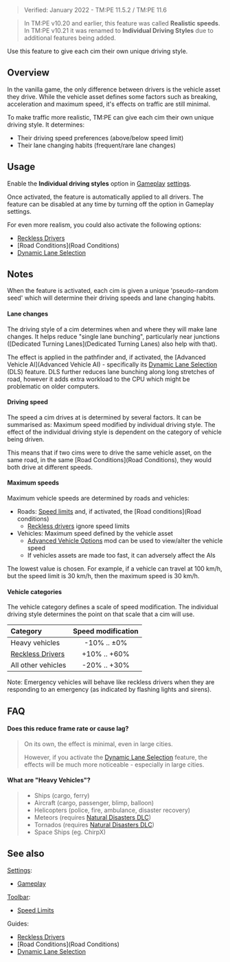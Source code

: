 > Verified: January 2022 - TM:PE 11.5.2 / TM:PE 11.6

> In TM:PE v10.20 and earlier, this feature was called **Realistic speeds**. In TM:PE v10.21 it was renamed to **Individual Driving Styles** due to additional features being added.

Use this feature to give each cim their own unique driving style.

## Overview

In the vanilla game, the only difference between drivers is the vehicle asset they drive. While the vehicle asset defines some factors such as breaking, acceleration and maximum speed, it's effects on traffic are still minimal.

To make traffic more realistic, TM:PE can give each cim their own unique driving style. It determines:

* Their driving speed preferences (above/below speed limit)
* Their lane changing habits (frequent/rare lane changes)

## Usage

Enable the **Individual driving styles** option in [Gameplay](Gameplay.md) [settings](Settings.md).

Once activated, the feature is automatically applied to all drivers. The feature can be disabled at any time by turning off the option in Gameplay settings.

For even more realism, you could also activate the following options:

* [Reckless Drivers](Reckless-Drivers.md)
* [Road Conditions](Road Conditions)
* [Dynamic Lane Selection](Dynamic-Lane-Selection.md)

## Notes

When the feature is activated, each cim is given a unique 'pseudo-random seed' which will determine their driving speeds and lane changing habits.

#### Lane changes

The driving style of a cim determines when and where they will make lane changes. It helps reduce "single lane bunching", particularly near junctions ([Dedicated Turning Lanes](Dedicated Turning Lanes) also help with that).

The effect is applied in the pathfinder and, if activated, the [Advanced Vehicle AI](Advanced Vehicle AI) - specifically its [Dynamic Lane Selection](Dynamic-Lane-Selection.md) (DLS) feature. DLS further reduces lane bunching along long stretches of road, however it adds extra workload to the CPU which might be problematic on older computers.

#### Driving speed

The speed a cim drives at is determined by several factors. It can be summarised as: Maximum speed modified by individual driving style. The effect of the individual driving style is dependent on the category of vehicle being driven.

This means that if two cims were to drive the same vehicle asset, on the same road, in the same [Road Conditions](Road Conditions), they would both drive at different speeds.

#### Maximum speeds

Maximum vehicle speeds are determined by roads and vehicles:

* Roads: [Speed limits](Speed-Limits.md) and, if activated, the [Road conditions](Road conditions)
    * [Reckless drivers](Reckless-Drivers.md) ignore speed limits
* Vehicles: Maximum speed defined by the vehicle asset
    * [Advanced Vehicle Options](https://steamcommunity.com/sharedfiles/filedetails/?id=1548831935) mod can be used to view/alter the vehicle speed
    * If vehicles assets are made too fast, it can adversely affect the AIs

The lowest value is chosen. For example, if a vehicle can travel at 100 km/h, but the speed limit is 30 km/h, then the maximum speed is 30 km/h.

#### Vehicle categories

The vehicle category defines a scale of speed modification. The individual driving style determines the point on that scale that a cim will use.

| Category             | Speed modification |
| :---                 | :---:              |
| Heavy vehicles       | -10% .. ±0%        |
| [Reckless Drivers](Reckless-Drivers.md) | +10% .. +60%       |
| All other vehicles   | -20% .. +30%       |

Note: Emergency vehicles will behave like reckless drivers when they are responding to an emergency (as indicated by flashing lights and sirens).

## FAQ

#### Does this reduce frame rate or cause lag?
> On its own, the effect is minimal, even in large cities.
>  
> However, if you activate the [Dynamic Lane Selection](Dynamic-Lane-Selection.md) feature, the effects will be much more noticeable - especially in large cities.

#### What are "Heavy Vehicles"?
> * Ships (cargo, ferry)
> * Aircraft (cargo, passenger, blimp, balloon)
> * Helicopters (police, fire, ambulance, disaster recovery)
> * Meteors (requires [Natural Disasters DLC](https://store.steampowered.com/app/515191/Cities_Skylines__Natural_Disasters/?curator_clanid=6625556))
> * Tornados (requires [Natural Disasters DLC](https://store.steampowered.com/app/515191/Cities_Skylines__Natural_Disasters/?curator_clanid=6625556))
> * Space Ships (eg. ChirpX)

## See also

[Settings](Settings.md):

* [Gameplay](Gameplay.md)

[Toolbar](Toolbar.md):

* [Speed Limits](Speed-Limits.md)

Guides:

* [Reckless Drivers](Reckless-Drivers.md)
* [Road Conditions](Road Conditions)
* [Dynamic Lane Selection](Dynamic-Lane-Selection.md)
